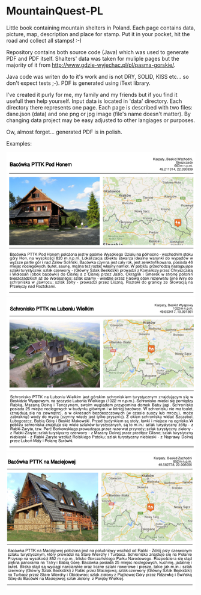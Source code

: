 # MountainQuest-PL
Little book containing mountain shelters in Poland. Each page contains data, picture, map, description and place for stamp. Put it in your pocket, hit the road and collect all stamps! :-)

Repository contains both source code (Java) which was used to generate PDF and PDF itself.
Shalters' data was taken for muliple pages but the majority of it from http://www.gdzie-wyjechac.pl/pl/pasma-gorskie/.

Java code was writen do to it's work and is not DRY, SOLID, KISS etc... so don't expect tests ;-).
PDF is generated using iText library. 

I've created it purly for me, my family and my friends but if you find it usefull then help yourself. Input data is located in 'data' directory. Each directory there represents one page. Each page is described with two files: dane.json (data) and one png or jpg image (file's name doesn't matter). By changing data project may be easy adjusted to other langiages or purposes.

Ow, almost forget... generated PDF is in polish.

Examples:

![alt tag](01.png)
![alt tag](02.png)
![alt tag](03.png)
